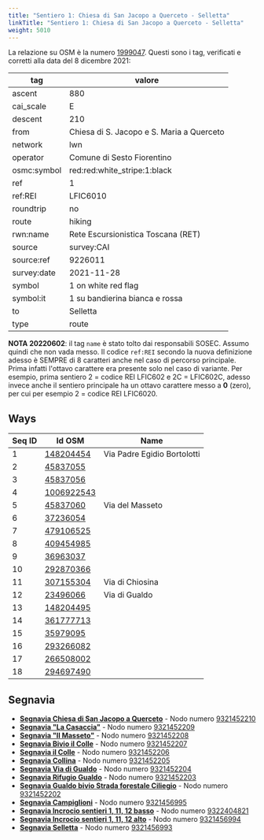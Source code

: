 ```yaml
---
title: "Sentiero 1: Chiesa di San Jacopo a Querceto - Selletta"
linkTitle: "Sentiero 1: Chiesa di San Jacopo a Querceto - Selletta"
weight: 5010
---
```


La relazione su OSM è la numero [1999047]. Questi sono i tag, verificati e corretti alla data del 8 dicembre 2021:

| tag         | valore                                    |
|-------------|-------------------------------------------|
| ascent      | 880                                       |
| cai_scale   | E                                         |
| descent     | 210                                       |
| from        | Chiesa di S. Jacopo e S. Maria a Querceto |
| network     | lwn                                       |
| operator    | Comune di Sesto Fiorentino                |
| osmc:symbol | red:red:white_stripe:1:black              |
| ref         | 1                                         |
| ref:REI     | LFIC6010                                  |
| roundtrip   | no                                        |
| route       | hiking                                    |
| rwn:name    | Rete Escursionistica Toscana (RET)        |
| source      | survey:CAI                                |
| source:ref  | 9226011                                   |
| survey:date | 2021-11-28                                |
| symbol      | 1 on white red flag                       |
| symbol:it   | 1 su bandierina bianca e rossa            |
| to          | Selletta                                  |
| type        | route                                     |

**NOTA 20220602**: il tag `name` è stato tolto dai responsabili SOSEC. Assumo quindi che non vada messo. Il codice `ref:REI` secondo la nuova definizione adesso è SEMPRE di 8 caratteri anche nel caso di percorso principale. Prima infatti l'ottavo carattere era presente solo nel caso di variante. Per esempio, prima sentiero 2 = codice REI LFIC602 e 2C = LFIC602C, adesso invece anche il sentiero principale ha un ottavo carattere messo a **0** (zero), per cui per esempio 2 = codice REI LFIC6020.

## Ways

| Seq ID | Id OSM       | Name                        |
|--------|--------------|-----------------------------|
|  1     | [148204454]  | Via Padre Egidio Bortolotti |
|  2     | [45837055]   |                             |
|  3     | [45837056]   |                             |
|  4     | [1006922543] |                             |
|  5     | [45837060]   | Via del Masseto             |
|  6     | [37236054]   |                             |
|  7     | [479106525]  |                             |
|  8     | [409454985]  |                             |
|  9     | [36963037]   |                             |
| 10     | [292870366]  |                             |
| 11     | [307155304]  | Via di Chiosina             |
| 12     | [23496066]   | Via di Gualdo               |
| 13     | [148204495]  |                             |
| 14     | [361777713]  |                             |
| 15     | [35979095]   |                             |
| 16     | [293266082]  |                             |
| 17     | [266508002]  |                             |
| 18     | [294697490]  |                             |

## Segnavia

- **[Segnavia Chiesa di San Jacopo a Querceto]** - Nodo numero [9321452210]
- **[Segnavia "La Casaccia"]** - Nodo numero [9321452209]
- **[Segnavia "Il Masseto"]** - Nodo numero [9321452208]
- **[Segnavia Bivio il Colle]** - Nodo numero [9321452207]
- **[Segnavia il Colle]** - Nodo numero [9321452206]
- **[Segnavia Collina]** - Nodo numero [9321452205]
- **[Segnavia Via di Gualdo]** - Nodo numero [9321452204]
- **[Segnavia Rifugio Gualdo]** - Nodo numero [9321452203]
- **[Segnavia Gualdo bivio Strada forestale Ciliegio]** - Nodo numero [9321452202]
- **[Segnavia Campiglioni]** - Nodo numero [9321456995]
- **[Segnavia Incrocio sentieri 1, 11, 12 basso]** - Nodo numero [9322404821]
- **[Segnavia Incrocio sentieri 1, 11, 12 alto]** - Nodo numero [9321456994]
- **[Segnavia Selletta]** - Nodo numero [9321456993]

[1999047]:https://www.openstreetmap.org/relation/1999047

[148204454]:https://www.openstreetmap.org/way/148204454
[45837055]:https://www.openstreetmap.org/way/45837055
[45837056]:https://www.openstreetmap.org/way/45837056
[1006922543]:https://www.openstreetmap.org/way/1006922543
[45837060]:https://www.openstreetmap.org/way/45837060
[37236054]:https://www.openstreetmap.org/way/37236054
[479106525]:https://www.openstreetmap.org/way/479106525
[409454985]:https://www.openstreetmap.org/way/409454985
[36963037]:https://www.openstreetmap.org/way/36963037
[292870366]:https://www.openstreetmap.org/way/292870366
[307155304]:https://www.openstreetmap.org/way/307155304
[23496066]:https://www.openstreetmap.org/way/23496066
[148204495]:https://www.openstreetmap.org/way/148204495
[361777713]:https://www.openstreetmap.org/way/361777713
[35979095]:https://www.openstreetmap.org/way/35979095
[293266082]:https://www.openstreetmap.org/way/293266082
[266508002]:https://www.openstreetmap.org/way/266508002
[294697490]:https://www.openstreetmap.org/way/294697490

[Segnavia Chiesa di San Jacopo a Querceto]:https://commons.wikimedia.org/wiki/File:SegnaviaSentiero1_MonteMorello_ChiesaSJacopo_SestoFiorentino.jpg
[Segnavia "La Casaccia"]:https://commons.wikimedia.org/wiki/File:Segnavia_Sentiero_1_-_Monte_Morello_-_Zona_la_Casaccia.jpg
[Segnavia "Il Masseto"]:https://commons.wikimedia.org/wiki/File:Segnavia_Sentiero_1_-_Monte_Morello_-_Zona_Il_Masseto.jpg

[Segnavia Bivio il Colle]:https://commons.wikimedia.org/wiki/File:Segnavia_Sentiero_1_-_Monte_Morello_-_Il_Colle.jpg
[Segnavia il Colle]:https://commons.wikimedia.org/wiki/File:Segnavia_Sentiero_1_-_Monte_Morello_-_Il_Colle2.jpg
[Segnavia Collina]:https://commons.wikimedia.org/wiki/File:Segnavia_Sentiero_1_-_Monte_Morello_Collina.jpg
[Segnavia Via di Gualdo]:https://commons.wikimedia.org/wiki/File:Segnavia_Sentiero_1_-_Monte_Morello_Via_Di_Gualdo.jpg
[Segnavia Rifugio Gualdo]:https://commons.wikimedia.org/wiki/File:Segnavia_Sentiero_1_-_Monte_Morello_Bivio_Rif_Gualdo.jpg
[Segnavia Gualdo bivio Strada forestale Ciliegio]:https://commons.wikimedia.org/wiki/File:Segnavia_Sentiero_1_-_Monte_Morello_Gualdo_Bivio_Forestale_Ciliegio.jpg
[Segnavia Campiglioni]:https://commons.wikimedia.org/wiki/File:Segnavia_Sentiero_1_e_12_-_Monte_Morello_Campiglioni.jpg
[Segnavia Incrocio sentieri 1, 11, 12 basso]:https://commons.wikimedia.org/wiki/File:Segnavia_Sentiero_1_-_Monte_Morello_Incrocio_Sentieri_1_11_12.jpg
[Segnavia Incrocio sentieri 1, 11, 12 alto]:https://commons.wikimedia.org/wiki/File:Segnavia_Sentiero_1_-_Monte_Morello_Incrocio_Sentieri_1_11_12_quota_800.jpg
[Segnavia Selletta]:https://commons.wikimedia.org/wiki/File:Segnavia_Sentiero_1_-_Monte_Morello_-_Selletta.jpg

[9321452210]:https://www.openstreetmap.org/node/9321452210
[9321452209]:https://www.openstreetmap.org/node/9321452209
[9321452208]:https://www.openstreetmap.org/node/9321452208
[9321452207]:https://www.openstreetmap.org/node/9321452207
[9321452206]:https://www.openstreetmap.org/node/9321452206
[9321452205]:https://www.openstreetmap.org/node/9321452205
[9321452204]:https://www.openstreetmap.org/node/9321452204
[9321452203]:https://www.openstreetmap.org/node/9321452203
[9321452202]:https://www.openstreetmap.org/node/9321452202
[9321456995]:https://www.openstreetmap.org/node/9321456995
[9322404821]:https://www.openstreetmap.org/node/9322404821
[9321456994]:https://www.openstreetmap.org/node/9321456994
[9321456993]:https://www.openstreetmap.org/node/9321456993
